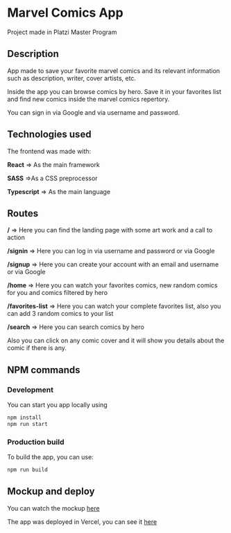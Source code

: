 # Marvel Comics App

Project made in Platzi Master Program

## Description

App made to save your favorite marvel comics and its relevant information such as description, writer, cover artists, etc.

Inside the app you can browse comics by hero. Save it in your favorites list and find new comics inside the marvel comics repertory.

You can sign in via Google and via username and password.

## Technologies used

The frontend was made with:

**React** ⇒ As the main framework

**SASS** ⇒As a CSS preprocessor

**Typescript** ⇒ As the main language

## Routes

**/** ⇒ Here you can find the landing page with some art work and a call to action

**/signin** ⇒ Here you can log in via username and password or via Google

**/signup** ⇒ Here you can create your account with an email and username or via Google

**/home** ⇒ Here you can watch your favorites comics, new random comics for you and comics filtered by hero

**/favorites-list** ⇒ Here you can watch your complete favorites list, also you can add 3 random comics to your list

**/search** ⇒ Here you can search comics by hero

Also you can click on any comic cover and it will show you details about the comic if there is any.

## NPM commands

### Development

You can start you app locally using

```bash
npm install
npm run start
```

### Production build

To build the app, you can use:

```bash
npm run build
```

## Mockup and deploy

You can watch the mockup [here](https://www.figma.com/file/EYU77R1fsnKBUcxs2yHafD/MarvelApp-Mockup?node-id=23%3A0)

The app was deployed in Vercel, you can see it [here](https://marvelapp-frontend.vercel.app/)
